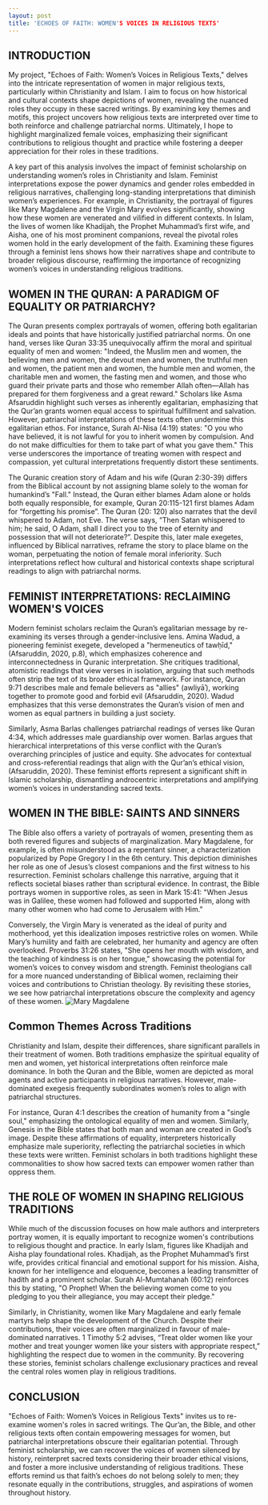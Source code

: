 ```yaml
---
layout: post
title: 'ECHOES OF FAITH: WOMEN'S VOICES IN RELIGIOUS TEXTS'
---
```


## INTRODUCTION
My project, "Echoes of Faith: Women’s Voices in Religious Texts," delves into the intricate representation of women in major religious texts, particularly within Christianity and Islam. I aim to focus on how historical and cultural contexts shape depictions of women, revealing the nuanced roles they occupy in these sacred writings. By examining key themes and motifs, this project uncovers how religious texts are interpreted over time to both reinforce and challenge patriarchal norms. Ultimately, I hope to highlight marginalized female voices, emphasizing their significant contributions to religious thought and practice while fostering a deeper appreciation for their roles in these traditions.

A key part of this analysis involves the impact of feminist scholarship on understanding women’s roles in Christianity and Islam. Feminist interpretations expose the power dynamics and gender roles embedded in religious narratives, challenging long-standing interpretations that diminish women’s experiences. For example, in Christianity, the portrayal of figures like Mary Magdalene and the Virgin Mary evolves significantly, showing how these women are venerated and vilified in different contexts. In Islam, the lives of women like Khadijah, the Prophet Muhammad’s first wife, and Aisha, one of his most prominent companions, reveal the pivotal roles women hold in the early development of the faith. Examining these figures through a feminist lens shows how their narratives shape and contribute to broader religious discourse, reaffirming the importance of recognizing women’s voices in understanding religious traditions.
## WOMEN IN THE QURAN: A PARADIGM OF EQUALITY OR PATRIARCHY? 
The Quran presents complex portrayals of women, offering both egalitarian ideals and points that have historically justified patriarchal norms. On one hand, verses like Quran 33:35 unequivocally affirm the moral and spiritual equality of men and women: "Indeed, the Muslim men and women, the believing men and women, the devout men and women, the truthful men and women, the patient men and women, the humble men and women, the charitable men and women, the fasting men and women, and those who guard their private parts and those who remember Allah often—Allah has prepared for them forgiveness and a great reward." Scholars like Asma Afsaruddin highlight such verses as inherently egalitarian, emphasizing that the Qur’an grants women equal access to spiritual fulfillment and salvation.
However, patriarchal interpretations of these texts often undermine this egalitarian ethos. For instance, Surah Al-Nisa (4:19) states: "O you who have believed, it is not lawful for you to inherit women by compulsion. And do not make difficulties for them to take part of what you gave them." This verse underscores the importance of treating women with respect and compassion, yet cultural interpretations frequently distort these sentiments.

The Quranic creation story of Adam and his wife (Quran 2:30-39) differs from the Biblical account by not assigning blame solely to the woman for humankind’s "Fall." Instead, the Quran either blames Adam alone or holds both equally responsible, for example, Quran 20:115-121 first blames Adam for “forgetting his promise”. The Quran (20: 120) also narrates that the devil whispered to Adam, not Eve. The verse says, “Then Satan whispered to him; he said, O Adam, shall I direct you to the tree of eternity and possession that will not deteriorate?”. Despite this, later male exegetes, influenced by Biblical narratives, reframe the story to place blame on the woman, perpetuating the notion of female moral inferiority. Such interpretations reflect how cultural and historical contexts shape scriptural readings to align with patriarchal norms.
## FEMINIST INTERPRETATIONS: RECLAIMING WOMEN'S VOICES 
Modern feminist scholars reclaim the Quran’s egalitarian message by re-examining its verses through a gender-inclusive lens. Amina Wadud, a pioneering feminist exegete, developed a "hermeneutics of tawḥīd," (Afsaruddin, 2020, p.8), which emphasizes coherence and interconnectedness in Quranic interpretation. She critiques traditional, atomistic readings that view verses in isolation, arguing that such methods often strip the text of its broader ethical framework. For instance, Quran 9:71 describes male and female believers as "allies" (awliyāʾ), working together to promote good and forbid evil (Afsaruddin, 2020). Wadud emphasizes that this verse demonstrates the Quran’s vision of men and women as equal partners in building a just society.

Similarly, Asma Barlas challenges patriarchal readings of verses like Quran 4:34, which addresses male guardianship over women. Barlas argues that hierarchical interpretations of this verse conflict with the Quran’s overarching principles of justice and equity. She advocates for contextual and cross-referential readings that align with the Qur’an’s ethical vision, (Afsaruddin, 2020). These feminist efforts represent a significant shift in Islamic scholarship, dismantling androcentric interpretations and amplifying women’s voices in understanding sacred texts.
## WOMEN IN THE BIBLE: SAINTS AND SINNERS
The Bible also offers a variety of portrayals of women, presenting them as both revered figures and subjects of marginalization. Mary Magdalene, for example, is often misunderstood as a repentant sinner, a characterization popularized by Pope Gregory I in the 6th century. This depiction diminishes her role as one of Jesus’s closest companions and the first witness to his resurrection. Feminist scholars challenge this narrative, arguing that it reflects societal biases rather than scriptural evidence. In contrast, the Bible portrays women in supportive roles, as seen in Mark 15:41: "When Jesus was in Galilee, these women had followed and supported Him, along with many other women who had come to Jerusalem with Him."

Conversely, the Virgin Mary is venerated as the ideal of purity and motherhood, yet this idealization imposes restrictive roles on women. While Mary’s humility and faith are celebrated, her humanity and agency are often overlooked. Proverbs 31:26 states, "She opens her mouth with wisdom, and the teaching of kindness is on her tongue," showcasing the potential for women’s voices to convey wisdom and strength. Feminist theologians call for a more nuanced understanding of Biblical women, reclaiming their voices and contributions to Christian theology. By revisiting these stories, we see how patriarchal interpretations obscure the complexity and agency of these women. 
![Mary Magdalene](https://i.swncdn.com/media/1600w/via/7084-61274-woman-with-cross-marymagdalene-thinksto.webp)
## Common Themes Across Traditions
Christianity and Islam, despite their differences, share significant parallels in their treatment of women. Both traditions emphasize the spiritual equality of men and women, yet historical interpretations often reinforce male dominance. In both the Quran and the Bible, women are depicted as moral agents and active participants in religious narratives. However, male-dominated exegesis frequently subordinates women’s roles to align with patriarchal structures.

For instance, Quran 4:1 describes the creation of humanity from a "single soul," emphasizing the ontological equality of men and women. Similarly, Genesis in the Bible states that both man and woman are created in God’s image. Despite these affirmations of equality, interpreters historically emphasize male superiority, reflecting the patriarchal societies in which these texts were written. Feminist scholars in both traditions highlight these commonalities to show how sacred texts can empower women rather than oppress them.
## THE ROLE OF WOMEN IN SHAPING RELIGIOUS TRADITIONS 
While much of the discussion focuses on how male authors and interpreters portray women, it is equally important to recognize women's contributions to religious thought and practice. In early Islam, figures like Khadijah and Aisha play foundational roles. Khadijah, as the Prophet Muhammad’s first wife, provides critical financial and emotional support for his mission. Aisha, known for her intelligence and eloquence, becomes a leading transmitter of hadith and a prominent scholar. Surah Al-Mumtahanah (60:12) reinforces this by stating, "O Prophet! When the believing women come to you pledging to you their allegiance, you may accept their pledge."

Similarly, in Christianity, women like Mary Magdalene and early female martyrs help shape the development of the Church. Despite their contributions, their voices are often marginalized in favour of male-dominated narratives. 1 Timothy 5:2 advises, “Treat older women like your mother and treat younger women like your sisters with appropriate respect,” highlighting the respect due to women in the community. By recovering these stories, feminist scholars challenge exclusionary practices and reveal the central roles women play in religious traditions.
## CONCLUSION 
"Echoes of Faith: Women’s Voices in Religious Texts" invites us to re-examine women's roles in sacred writings. The Qur’an, the Bible, and other religious texts often contain empowering messages for women, but patriarchal interpretations obscure their egalitarian potential. Through feminist scholarship, we can recover the voices of women silenced by history, reinterpret sacred texts considering their broader ethical visions, and foster a more inclusive understanding of religious traditions. These efforts remind us that faith’s echoes do not belong solely to men; they resonate equally in the contributions, struggles, and aspirations of women throughout history.
